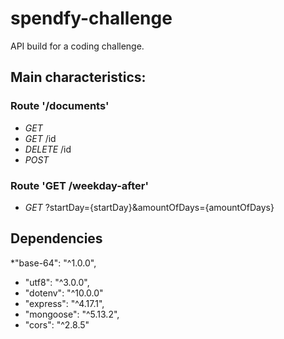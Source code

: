 # spendfy-challenge

API build for a coding challenge. 

## Main characteristics:

### Route '/documents'

* *GET*
* *GET* /id
* *DELETE* /id
* *POST*

### Route 'GET /weekday-after'

* *GET* ?startDay={startDay}&amountOfDays={amountOfDays}


## Dependencies
*"base-64": "^1.0.0",
* "utf8": "^3.0.0",
* "dotenv": "^10.0.0"
* "express": "^4.17.1",
* "mongoose": "^5.13.2",
* "cors": "^2.8.5"

